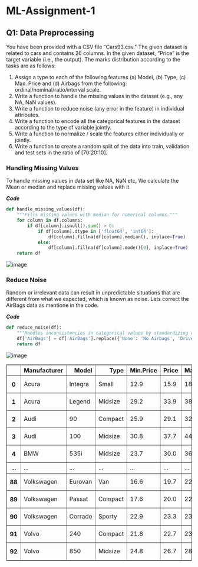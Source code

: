 # ML-Assignment-1

## Q1: Data Preprocessing
You have been provided with a CSV file "Cars93.csv." The given dataset is related to cars and contains 26 columns. In the given dataset, “Price” is the target variable (i.e., the output). The marks distribution according to the tasks are as follows:
1. Assign a type to each of the following features (a) Model, (b) Type, (c) Max. Price and (d) Airbags from the following: ordinal/nominal/ratio/interval scale.
2. Write a function to handle the missing values in the dataset (e.g., any NA, NaN values).
3. Write a function to reduce noise (any error in the feature) in individual attributes.
4. Write a function to encode all the categorical features in the dataset according to the type of variable jointly.
5. Write a function to normalize / scale the features either individually or jointly.
6. Write a function to create a random split of the data into train, validation and test sets in the ratio of [70:20:10].

### Handling Missing Values
To handle missing values in data set like NA, NaN etc, We calculate the Mean or median and replace missing values with it. 

**_Code_**
```python
def handle_missing_values(df):
    """Fills missing values with median for numerical columns."""
    for column in df.columns:
        if df[column].isnull().sum() > 0:
            if df[column].dtype in ['float64', 'int64']:
                df[column].fillna(df[column].median(), inplace=True)
            else:
                df[column].fillna(df[column].mode()[0], inplace=True)
    return df
```

![image](https://github.com/user-attachments/assets/bec7ebe4-591f-4de3-8dd5-fe65bdb0c849)

### Reduce Noise
Random or irrelevant data can result in unpredictable situations that are different from what we expected, which is known as noise.
Lets correct the AirBags data as mentione in the code.

**_Code_**

```python
def reduce_noise(df):
    """Handles inconsistencies in categorical values by standardizing categories."""
    df['AirBags'] = df['AirBags'].replace({'None': 'No Airbags', 'Driver only': 'Driver', 'Driver & Passenger': 'Both'})
    return df
```

![image](https://github.com/user-attachments/assets/bec7ebe4-591f-4de3-8dd5-fe65bdb0c849)
<table border="1" class="dataframe">
  <thead>
    <tr style="text-align: right;">
      <th></th>
      <th>Manufacturer</th>
      <th>Model</th>
      <th>Type</th>
      <th>Min.Price</th>
      <th>Price</th>
      <th>Max.Price</th>
      <th>MPG.city</th>
      <th>MPG.highway</th>
      <th>AirBags</th>
      <th>DriveTrain</th>
      <th>...</th>
      <th>Fuel.tank.capacity</th>
      <th>Passengers</th>
      <th>Length</th>
      <th>Wheelbase</th>
      <th>Width</th>
      <th>Turn.circle</th>
      <th>Rear.seat.room</th>
      <th>Luggage.room</th>
      <th>Weight</th>
      <th>Origin</th>
    </tr>
  </thead>
  <tbody>
    <tr>
      <th>0</th>
      <td>Acura</td>
      <td>Integra</td>
      <td>Small</td>
      <td>12.9</td>
      <td>15.9</td>
      <td>18.8</td>
      <td>25</td>
      <td>31</td>
      <td>Driver</td>
      <td>Front</td>
      <td>...</td>
      <td>13.2</td>
      <td>5</td>
      <td>177</td>
      <td>102</td>
      <td>68</td>
      <td>37</td>
      <td>26.5</td>
      <td>11.0</td>
      <td>2705</td>
      <td>non-USA</td>
    </tr>
    <tr>
      <th>1</th>
      <td>Acura</td>
      <td>Legend</td>
      <td>Midsize</td>
      <td>29.2</td>
      <td>33.9</td>
      <td>38.7</td>
      <td>18</td>
      <td>25</td>
      <td>Both</td>
      <td>Front</td>
      <td>...</td>
      <td>18.0</td>
      <td>5</td>
      <td>195</td>
      <td>115</td>
      <td>71</td>
      <td>38</td>
      <td>30.0</td>
      <td>15.0</td>
      <td>3560</td>
      <td>non-USA</td>
    </tr>
    <tr>
      <th>2</th>
      <td>Audi</td>
      <td>90</td>
      <td>Compact</td>
      <td>25.9</td>
      <td>29.1</td>
      <td>32.3</td>
      <td>20</td>
      <td>26</td>
      <td>Driver</td>
      <td>Front</td>
      <td>...</td>
      <td>16.9</td>
      <td>5</td>
      <td>180</td>
      <td>102</td>
      <td>67</td>
      <td>37</td>
      <td>28.0</td>
      <td>14.0</td>
      <td>3375</td>
      <td>non-USA</td>
    </tr>
    <tr>
      <th>3</th>
      <td>Audi</td>
      <td>100</td>
      <td>Midsize</td>
      <td>30.8</td>
      <td>37.7</td>
      <td>44.6</td>
      <td>19</td>
      <td>26</td>
      <td>Both</td>
      <td>Front</td>
      <td>...</td>
      <td>21.1</td>
      <td>6</td>
      <td>193</td>
      <td>106</td>
      <td>70</td>
      <td>37</td>
      <td>31.0</td>
      <td>17.0</td>
      <td>3405</td>
      <td>non-USA</td>
    </tr>
    <tr>
      <th>4</th>
      <td>BMW</td>
      <td>535i</td>
      <td>Midsize</td>
      <td>23.7</td>
      <td>30.0</td>
      <td>36.2</td>
      <td>22</td>
      <td>30</td>
      <td>Driver</td>
      <td>Rear</td>
      <td>...</td>
      <td>21.1</td>
      <td>4</td>
      <td>186</td>
      <td>109</td>
      <td>69</td>
      <td>39</td>
      <td>27.0</td>
      <td>13.0</td>
      <td>3640</td>
      <td>non-USA</td>
    </tr>
    <tr>
      <th>...</th>
      <td>...</td>
      <td>...</td>
      <td>...</td>
      <td>...</td>
      <td>...</td>
      <td>...</td>
      <td>...</td>
      <td>...</td>
      <td>...</td>
      <td>...</td>
      <td>...</td>
      <td>...</td>
      <td>...</td>
      <td>...</td>
      <td>...</td>
      <td>...</td>
      <td>...</td>
      <td>...</td>
      <td>...</td>
      <td>...</td>
      <td>...</td>
    </tr>
    <tr>
      <th>88</th>
      <td>Volkswagen</td>
      <td>Eurovan</td>
      <td>Van</td>
      <td>16.6</td>
      <td>19.7</td>
      <td>22.7</td>
      <td>17</td>
      <td>21</td>
      <td>Driver</td>
      <td>Front</td>
      <td>...</td>
      <td>21.1</td>
      <td>7</td>
      <td>187</td>
      <td>115</td>
      <td>72</td>
      <td>38</td>
      <td>34.0</td>
      <td>14.0</td>
      <td>3960</td>
      <td>non-USA</td>
    </tr>
    <tr>
      <th>89</th>
      <td>Volkswagen</td>
      <td>Passat</td>
      <td>Compact</td>
      <td>17.6</td>
      <td>20.0</td>
      <td>22.4</td>
      <td>21</td>
      <td>30</td>
      <td>Driver</td>
      <td>Front</td>
      <td>...</td>
      <td>18.5</td>
      <td>5</td>
      <td>180</td>
      <td>103</td>
      <td>67</td>
      <td>35</td>
      <td>31.5</td>
      <td>14.0</td>
      <td>2985</td>
      <td>non-USA</td>
    </tr>
    <tr>
      <th>90</th>
      <td>Volkswagen</td>
      <td>Corrado</td>
      <td>Sporty</td>
      <td>22.9</td>
      <td>23.3</td>
      <td>23.7</td>
      <td>18</td>
      <td>25</td>
      <td>Driver</td>
      <td>Front</td>
      <td>...</td>
      <td>18.5</td>
      <td>4</td>
      <td>159</td>
      <td>97</td>
      <td>66</td>
      <td>36</td>
      <td>26.0</td>
      <td>15.0</td>
      <td>2810</td>
      <td>non-USA</td>
    </tr>
    <tr>
      <th>91</th>
      <td>Volvo</td>
      <td>240</td>
      <td>Compact</td>
      <td>21.8</td>
      <td>22.7</td>
      <td>23.5</td>
      <td>21</td>
      <td>28</td>
      <td>Driver</td>
      <td>Rear</td>
      <td>...</td>
      <td>15.8</td>
      <td>5</td>
      <td>190</td>
      <td>104</td>
      <td>67</td>
      <td>37</td>
      <td>29.5</td>
      <td>14.0</td>
      <td>2985</td>
      <td>non-USA</td>
    </tr>
    <tr>
      <th>92</th>
      <td>Volvo</td>
      <td>850</td>
      <td>Midsize</td>
      <td>24.8</td>
      <td>26.7</td>
      <td>28.5</td>
      <td>20</td>
      <td>28</td>
      <td>Both</td>
      <td>Front</td>
      <td>...</td>
      <td>19.3</td>
      <td>5</td>
      <td>184</td>
      <td>105</td>
      <td>69</td>
      <td>38</td>
      <td>30.0</td>
      <td>15.0</td>
      <td>3245</td>
      <td>non-USA</td>
    </tr>
  </tbody>
</table>
